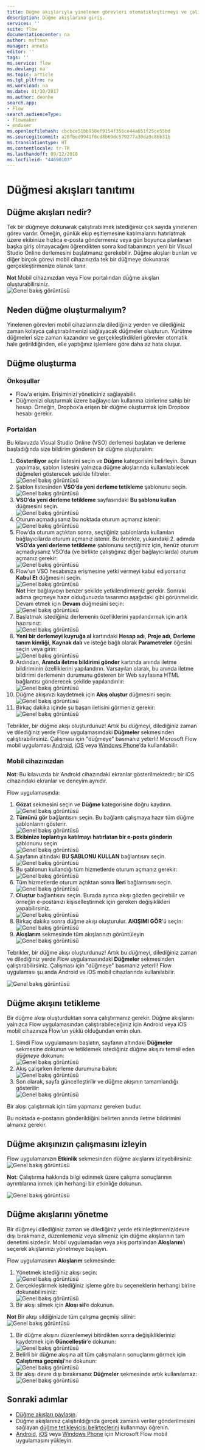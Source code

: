 ```yaml
---
title: Düğme akışlarıyla yinelenen görevleri otomatikleştirmeyi ve çalıştırmayı öğrenme | Microsoft Docs
description: Düğme akışlarına giriş.
services: ''
suite: flow
documentationcenter: na
author: msftman
manager: anneta
editor: ''
tags: ''
ms.service: flow
ms.devlang: na
ms.topic: article
ms.tgt_pltfrm: na
ms.workload: na
ms.date: 01/30/2017
ms.author: deonhe
search.app:
- Flow
search.audienceType:
- flowmaker
- enduser
ms.openlocfilehash: cbcbce51bb950ef9154f356ce44a651f25ce55bd
ms.sourcegitcommit: a20fbed9941f0cd8b69dc579277a30da9c8bb31b
ms.translationtype: HT
ms.contentlocale: tr-TR
ms.lasthandoff: 09/12/2018
ms.locfileid: "44690103"
---
```

# <a name="introducing-button-flows"></a>Düğmesi akışları tanıtımı
## <a name="what-are-button-flows"></a>Düğme akışları nedir?
Tek bir düğmeye dokunarak çalıştırabilmek istediğimiz çok sayıda yinelenen görev vardır. Örneğin, günlük ekip eşitlemesine katılmalarını hatırlatmak üzere ekibinize hızlıca e-posta göndermeniz veya gün boyunca planlanan başka giriş olmayacağını öğrendikten sonra kod tabanınızın yeni bir Visual Studio Online derlemesini başlatmanız gerekebilir. Düğme akışları bunları ve diğer birçok görevi mobil cihazınızda tek bir düğmeye dokunarak gerçekleştirmenize olanak tanır.

**Not** Mobil cihazınızdan veya Flow portalından düğme akışları oluşturabilirsiniz.  
  ![Genel bakış görüntüsü](./media/introduction-to-button-flows/buttons-montage.png)  

## <a name="why-create-buttons"></a>Neden düğme oluşturmalıyım?
Yinelenen görevleri mobil cihazlarınızla dilediğiniz yerden ve dilediğiniz zaman kolayca çalıştırabilmenizi sağlayacak düğmeler oluşturun. Yürütme düğmeleri size zaman kazandırır ve gerçekleştirdikleri görevler otomatik hale getirildiğinden, elle yaptığınız işlemlere göre daha az hata oluşur.  

## <a name="create-a-button"></a>Düğme oluşturma
### <a name="prerequisites"></a>Önkoşullar
* Flow’a erişim. Erişiminizi yöneticiniz sağlayabilir.
* Düğmenizi oluşturmak üzere bağlayıcıları kullanma izinlerine sahip bir hesap. Örneğin, Dropbox’a erişen bir düğme oluşturmak için Dropbox hesabı gerekir.

### <a name="from-the-portal"></a>Portaldan
Bu kılavuzda Visual Studio Online (VSO) derlemesi başlatan ve derleme başladığında size bildirim gönderen bir düğme oluşturalım:  

1. **Gösteriliyor** açılır listesini seçin ve **Düğme** kategorisini belirleyin. Bunun yapılması, şablon listesini yalnızca düğme akışlarında kullanılabilecek düğmeleri gösterecek şekilde filtreler.  
   ![Genel bakış görüntüsü](./media/introduction-to-button-flows/create-button-1.png)   
2. Şablon listesinden **VSO’da yeni derleme tetikleme** şablonunu seçin.  
   ![Genel bakış görüntüsü](./media/introduction-to-button-flows/create-button-2.png)  
3. **VSO’da yeni derleme tetikleme** sayfasındaki **Bu şablonu kullan** düğmesini seçin.   
   ![Genel bakış görüntüsü](./media/introduction-to-button-flows/create-button-3.png)  
4. Oturum açmadıysanız bu noktada oturum açmanız istenir:  
   ![Genel bakış görüntüsü](./media/introduction-to-button-flows/create-button-4.png)  
5. Flow’da oturum açtıktan sonra, seçtiğiniz şablonlarda kullanılan bağlayıcılarda oturum açmanız istenir. Bu örnekte, yukarıdaki 2. adımda **VSO’da yeni derleme tetikleme** şablonunu seçtiğimiz için, henüz oturum açmadıysanız VSO’da (ve birlikte çalıştığınız diğer bağlayıcılarda) oturum açmanız gerekir:  
   ![Genel bakış görüntüsü](./media/introduction-to-button-flows/create-button-pre-req-1.png)    
6. Flow’un VSO hesabınıza erişmesine yetki vermeyi kabul ediyorsanız **Kabul Et** düğmesini seçin.  
   ![Genel bakış görüntüsü](./media/introduction-to-button-flows/create-button-5.png)   
   **Not** Her bağlayıcıyı benzer şekilde yetkilendirmeniz gerekir. Sonraki adıma geçmeye hazır olduğunuzda tasarımcı aşağıdaki gibi görünmelidir. Devam etmek için **Devam** düğmesini seçin:  
   ![Genel bakış görüntüsü](./media/introduction-to-button-flows/create-button-6.png)   
7. Başlatmak istediğiniz derlemenin özelliklerini yapılandırmak için artık hazırsınız:    
   ![Genel bakış görüntüsü](./media/introduction-to-button-flows/create-button-7.png)  
8. **Yeni bir derlemeyi kuyruğa al** kartındaki **Hesap adı**, **Proje adı**, **Derleme tanım kimliği**, **Kaynak dalı** ve isteğe bağlı olarak **Parametreler** öğesini seçin veya girin:    
   ![Genel bakış görüntüsü](./media/introduction-to-button-flows/create-button-8.png)  
9. Ardından, **Anında iletme bildirimi gönder** kartında anında iletme bildiriminin özelliklerini yapılandırın. Varsayılan olarak, bu anında iletme bildirimi derlemenin durumunu gösteren bir Web sayfasına HTML bağlantısı gönderecek şekilde yapılandırılır:  
   ![Genel bakış görüntüsü](./media/introduction-to-button-flows/create-button-9.png)  
10. Düğme akışınızı kaydetmek için **Akış oluştur** düğmesini seçin: ![Genel bakış görüntüsü](./media/introduction-to-button-flows/create-button-10.png)  
11. Birkaç dakika içinde şu başarı iletisini görmeniz gerekir:  
    ![Genel bakış görüntüsü](./media/introduction-to-button-flows/create-button-11.png)  

Tebrikler, bir düğme akışı oluşturdunuz! Artık bu düğmeyi, dilediğiniz zaman ve dilediğiniz yerde Flow uygulamasındaki **Düğmeler** sekmesinden çalıştırabilirsiniz. Çalışması için "düğmeye" basmanız yeterli! Microsoft Flow mobil uygulaması [Android](https://aka.ms/flowmobiledocsandroid), [iOS](https://aka.ms/flowmobiledocsios) veya [Windows Phone](https://aka.ms/flowmobilewindows)’da kullanılabilir.

### <a name="from-your-mobile-device"></a>Mobil cihazınızdan
**Not**: Bu kılavuzda bir Android cihazındaki ekranlar gösterilmektedir; bir iOS cihazındaki ekranlar ve deneyim aynıdır.

Flow uygulamasında:

1. **Gözat** sekmesini seçin ve **Düğme** kategorisine doğru kaydırın.  
   ![Genel bakış görüntüsü](./media/introduction-to-button-flows/create-button-from-mobile-1.png)  
2. **Tümünü gör** bağlantısını seçin. Bu bağlantı çalışmaya hazır tüm düğme şablonlarını gösterir.     
   ![Genel bakış görüntüsü](./media/introduction-to-button-flows/create-button-from-mobile-2.png)  
3. **Ekibinize toplantıya katılmayı hatırlatan bir e-posta gönderin** şablonunu seçin    
   ![Genel bakış görüntüsü](./media/introduction-to-button-flows/create-button-from-mobile-3.png)  
4. Sayfanın altındaki **BU ŞABLONU KULLAN** bağlantısını seçin.    
   ![Genel bakış görüntüsü](./media/introduction-to-button-flows/create-button-from-mobile-4.png)  
5. Bu şablonun kullandığı tüm hizmetlerde oturum açmanız gerekir:    
   ![Genel bakış görüntüsü](./media/introduction-to-button-flows/create-button-from-mobile-5.png)  
6. Tüm hizmetlerde oturum açtıktan sonra **İleri** bağlantısını seçin.      
   ![Genel bakış görüntüsü](./media/introduction-to-button-flows/create-button-from-mobile-6.png)  
7. **Oluştur** bağlantısını seçin. Burada ayrıca akışı gözden geçirebilir ve örneğin e-postanızı kişiselleştirmek için gereken değişiklikleri yapabilirsiniz.        
   ![Genel bakış görüntüsü](./media/introduction-to-button-flows/create-button-from-mobile-7.png)  
8. Birkaç dakika sonra düğme akışı oluşturulur. **AKIŞIMI GÖR**'ü seçin:   
   ![Genel bakış görüntüsü](./media/introduction-to-button-flows/create-button-from-mobile-8.png)  
9. **Akışlarım** sekmesinde tüm akışlarınızı görüntüleyin  
   ![Genel bakış görüntüsü](./media/introduction-to-button-flows/create-button-from-mobile-9.png)  

Tebrikler, bir düğme akışı oluşturdunuz! Artık bu düğmeyi, dilediğiniz zaman ve dilediğiniz yerde Flow uygulamasındaki **Düğmeler** sekmesinden çalıştırabilirsiniz. Çalışması için "düğmeye" basmanız yeterli! Flow uygulaması şu anda Android ve iOS mobil cihazlarında kullanılabilir.  

![Genel bakış görüntüsü](./media/introduction-to-button-flows/create-button-from-mobile-10.png)  

## <a name="trigger-a-button-flow"></a>Düğme akışını tetikleme
Bir düğme akışı oluşturduktan sonra çalıştırmanız gerekir. Düğme akışlarını yalnızca Flow uygulamasından çalıştırabileceğiniz için Android veya iOS mobil cihazınıza Flow’un yüklü olduğundan emin olun.  

1. Şimdi Flow uygulamasını başlatın, sayfanın altındaki **Düğmeler** sekmesine dokunun ve tetiklemek istediğiniz düğme akışını temsil eden *düğmeye* dokunun:  
   ![Genel bakış görüntüsü](./media/introduction-to-button-flows/trigger-button-1.png)   
2. Akış çalışırken ilerleme durumuna bakın:  
   ![Genel bakış görüntüsü](./media/introduction-to-button-flows/trigger-button-2.png)   
3. Son olarak, sayfa güncelleştirilir ve düğme akışının tamamlandığı gösterilir:  
   ![Genel bakış görüntüsü](./media/introduction-to-button-flows/trigger-button-3.png)   

Bir akışı çalıştırmak için tüm yapmanız gereken budur. 

Bu noktada e-postanın gönderildiğini belirten anında iletme bildirimini almanız gerekir.  

## <a name="monitor-your-button-flow-runs"></a>Düğme akışınızın çalışmasını izleyin
Flow uygulamanızın **Etkinlik** sekmesinden düğme akışlarını izleyebilirsiniz:   
![Genel bakış görüntüsü](./media/introduction-to-button-flows/create-button-from-mobile-13.png)  

**Not**: Çalıştırma hakkında bilgi edinmek üzere çalışma sonuçlarının ayrıntılarına inmek için herhangi bir etkinliğe dokunun.  

![Genel bakış görüntüsü](./media/introduction-to-button-flows/activity-details-1.png)  

## <a name="manage-button-flows"></a>Düğme akışlarını yönetme
Bir düğmeyi dilediğiniz zaman ve dilediğiniz yerde etkinleştirmeniz/devre dışı bırakmanız, düzenlemeniz veya silmeniz için düğme akışlarının tam denetimi sizdedir. Mobil uygulamadan veya akış portalından **Akışlarım**’ı seçerek akışlarınızı yönetmeye başlayın.    

Flow uygulamasının **Akışlarım** sekmesinde:

1. Yönetmek istediğiniz akışı seçin:    
   ![Genel bakış görüntüsü](./media/introduction-to-button-flows/trigger-button-4.png)   
2. Gerçekleştirmek istediğiniz işleme göre bu seçeneklerin herhangi birine dokunabilirsiniz:    
   ![Genel bakış görüntüsü](./media/introduction-to-button-flows/manage-flow-1.png)  
3. Bir akışı silmek için **Akışı sil**’e dokunun.  

**Not** Bir akışı sildiğinizde tüm çalışma geçmişi silinir:   
![Genel bakış görüntüsü](./media/introduction-to-button-flows/manage-flow-2.png)   

1. Bir düğme akışını düzenlemeyi bitirdikten sonra değişikliklerinizi kaydetmek için **Güncelleştir**’e dokunun:   
   ![Genel bakış görüntüsü](./media/introduction-to-button-flows/manage-flow-3.png)   
2. Belirli bir düğme akışına ait tüm çalışmaların sonuçlarını görmek için **Çalıştırma geçmişi**’ne dokunun:    
   ![Genel bakış görüntüsü](./media/introduction-to-button-flows/manage-flow-4.png)  
3. Bir akışı devre dışı bırakırsanız **Düğmeler** sekmesinde artık kullanılamaz:    
   ![Genel bakış görüntüsü](./media/introduction-to-button-flows/manage-flow-5.png)  

## <a name="next-steps"></a>Sonraki adımlar
* [Düğme akışları paylaşın](share-buttons.md).
* Düğme akışlarınız çalıştırıldığında gerçek zamanlı veriler gönderilmesini sağlayan [düğme tetikleyicisi belirteçlerini](introduction-to-button-trigger-tokens.md) kullanmayı öğrenin.
* [Android](https://aka.ms/flowmobiledocsandroid), [iOS](https://aka.ms/flowmobiledocsios) veya [Windows Phone](https://aka.ms/flowmobilewindows) için Microsoft Flow mobil uygulamasını yükleyin.

